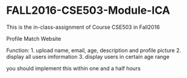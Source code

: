# FALL2016-CSE503-Module-ICA
This is the in-class-assignment of Course CSE503 in Fall2016

Profile Match Website

Function:   1. upload name, email, age, description and profile picture
            2. display all users imformation
            3. display users in certain age range

you should implement this within one and a half hours
